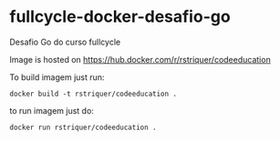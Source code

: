 # fullcycle-docker-desafio-go
Desafio Go do curso fullcycle

Image is hosted on https://hub.docker.com/r/rstriquer/codeeducation

To build imagem just run:
```
docker build -t rstriquer/codeeducation .
```

to run imagem just do:
```
docker run rstriquer/codeeducation .
```